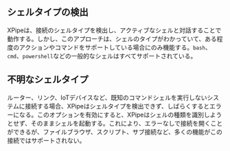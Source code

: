 ## シェルタイプの検出

XPipeは、接続のシェルタイプを検出し、アクティブなシェルと対話することで動作する。しかし、このアプローチは、シェルのタイプがわかっていて、ある程度のアクションやコマンドをサポートしている場合にのみ機能する。`bash`、`cmd`、`powershell`などの一般的なシェルはすべてサポートされている。

## 不明なシェルタイプ

ルーター、リンク、IoTデバイスなど、既知のコマンドシェルを実行しないシステムに接続する場合、XPipeはシェルタイプを検出できず、しばらくするとエラーになる。このオプションを有効にすると、XPipeはシェルの種類を識別しようとせず、そのままシェルを起動する。これにより、エラーなしで接続を開くことができるが、ファイルブラウザ、スクリプト、サブ接続など、多くの機能がこの接続ではサポートされない。
